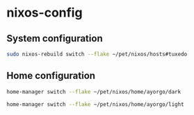 # nixos-config
## System configuration
```sh
sudo nixos-rebuild switch --flake ~/pet/nixos/hosts#tuxedo
```

## Home configuration
```sh
home-manager switch --flake ~/pet/nixos/home/ayorgo/dark
```
```sh
home-manager switch --flake ~/pet/nixos/home/ayorgo/light
```
